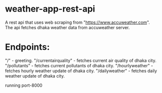 # weather-app-rest-api
A rest api that uses web scraping from "https://www.accuweather.com". The api fetches dhaka weather data from accuweather server.  
# Endpoints:
"/" - greeting.
"/currentairquality" - fetches current air quality of dhaka city.
"/pollutants" - fetches current pollutants of dhaka city.
"/hourlyweather" - fetches hourly weather update of dhaka city.
"/dailyweather" - fetches daily weather update of dhaka city.

running port-8000




